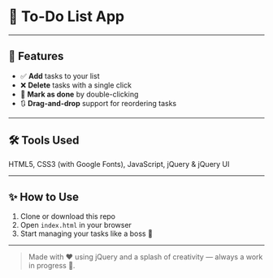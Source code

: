 # 📝 To-Do List App

---

## 🚀 Features

- ✅ **Add** tasks to your list  
- ❌ **Delete** tasks with a single click  
- 🔁 **Mark as done** by double-clicking  
- 🔃 **Drag-and-drop** support for reordering tasks  

---

## 🛠️ Tools Used

HTML5,
CSS3 (with Google Fonts),
JavaScript,
jQuery & jQuery UI

---

## ✨ How to Use

1. Clone or download this repo  
2. Open `index.html` in your browser  
3. Start managing your tasks like a boss 💼

---

> Made with ❤️ using jQuery and a splash of creativity — always a work in progress 🚧.
